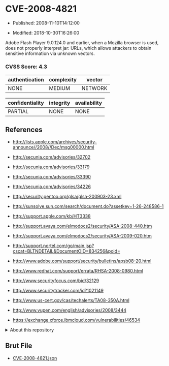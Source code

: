 # CVE-2008-4821

- Published: 2008-11-10T14:12:00

- Modified: 2018-10-30T16:26:00

Adobe Flash Player 9.0.124.0 and earlier, when a Mozilla browser is used, does not properly interpret jar: URLs, which allows attackers to obtain sensitive information via unknown vectors.

### CVSS Score: **4.3**

| authentication | complexity | vector |
| --- | --- | --- |
| NONE | MEDIUM | NETWORK |

| confidentiality | integrity | availability |
| --- | --- | --- |
| PARTIAL | NONE | NONE |

## References

* http://lists.apple.com/archives/security-announce//2008//Dec/msg00000.html

* http://secunia.com/advisories/32702

* http://secunia.com/advisories/33179

* http://secunia.com/advisories/33390

* http://secunia.com/advisories/34226

* http://security.gentoo.org/glsa/glsa-200903-23.xml

* http://sunsolve.sun.com/search/document.do?assetkey=1-26-248586-1

* http://support.apple.com/kb/HT3338

* http://support.avaya.com/elmodocs2/security/ASA-2008-440.htm

* http://support.avaya.com/elmodocs2/security/ASA-2009-020.htm

* http://support.nortel.com/go/main.jsp?cscat=BLTNDETAIL&DocumentOID=834256&poid=

* http://www.adobe.com/support/security/bulletins/apsb08-20.html

* http://www.redhat.com/support/errata/RHSA-2008-0980.html

* http://www.securityfocus.com/bid/32129

* http://www.securitytracker.com/id?1021149

* http://www.us-cert.gov/cas/techalerts/TA08-350A.html

* http://www.vupen.com/english/advisories/2008/3444

* https://exchange.xforce.ibmcloud.com/vulnerabilities/46534

<details>
<summary>About this repository</summary> 

  This repository is part of the project [Live Hack CVE](https://github.com/Live-Hack-CVE). Main website can be found [www.live-hack.org](https://www.live-hack.org) 
  
  Made by [Sn0wAlice](https://github.com/Sn0wAlice) for the people that care about security and need to have a feed of the latest CVEs. Hope you enjoy it, don't forget to star the repo and follow me on [Twitter](https://twitter.com/Sn0wAlice) and [Github](https://github.com/Sn0wAlice). And that is my [personnal website](https://www.alice-snow.me/)

  - [Home Page](https://github.com/Live-Hack-CVE)
  - [Framework](https://github.com/Live-Hack-CVE/cve-framework)
  - [CVE database](https://github.com/Live-Hack-CVE/full_database)
  - [Changelog](https://github.com/Live-Hack-CVE/Changelog)
</details>

## Brut File

* [CVE-2008-4821.json](https://raw.githubusercontent.com/Live-Hack-CVE/full_database/main/cves/2008/CVE-2008-4821.json)

